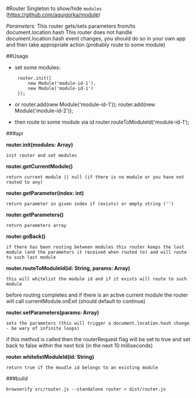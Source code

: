 #Router
Singleton to show/hide `modules` (https://github.com/aquigorka/module)

*Parameters:*
This router gets/sets parameters from/to document.location.hash
This router does not handle document.location.hash event changes, you should do so in your own app and then take appropriate action (probably route to some module)


##Usage
 - set some modules:

        router.init([
            new Module('module-id-1'),
            new Module('module-id-1')
        ]);

 - or
	    router.add(new Module('module-id-1'));
	    router.add(new Module('module-id-2'));

 - then route to some module via id
	    router.routeToModuleId('module-id-1');

###api

**router.init(modules: Array)**

    init router and set modules


**router.getCurrentModule()**

    return current module || null (if there is no module or you have not routed to any)
	
**router.getParameter(index: int)**

    return parameter in given index if (exists) or empty string ('')

**router.getParameters()**

    return parameters array

**router.goBack()**

    if there has been routing between modules this router keeps the last module (and the parameters it received when routed to) and will route to such last module

**router.routeToModuleId(id: String, params: Array)**

    this will whitelist the module id and if it exists will route to such module
before routing completes and if there is an active current module the router will call currentModule.onExit (should default to continue)

**router.setParameters(params: Array)**

    sets the parameters (this will trigger a document.location.hash change - be wary of infinite loops)
if this method is called then the routerRequest flag will be set to true and set back to false within the next tick (in the next 10 milliseconds)

**router.whitelistModuleId(id: String)**

    return true if the moudle id belongs to an existing module


###build

    browserify src/router.js --standalone router > dist/router.js
